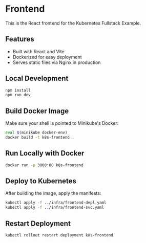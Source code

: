 # Frontend

This is the React frontend for the Kubernetes Fullstack Example.

## Features
- Built with React and Vite
- Dockerized for easy deployment
- Serves static files via Nginx in production

## Local Development

```bash
npm install
npm run dev
```

## Build Docker Image

Make sure your shell is pointed to Minikube's Docker:

```bash
eval $(minikube docker-env)
docker build -t k8s-frontend .
```

## Run Locally with Docker

```bash
docker run -p 3000:80 k8s-frontend
```

## Deploy to Kubernetes

After building the image, apply the manifests:

```bash
kubectl apply -f ../infra/frontend-depl.yaml
kubectl apply -f ../infra/frontend-svc.yaml
```

## Restart Deployment

```bash
kubectl rollout restart deployment k8s-frontend
```